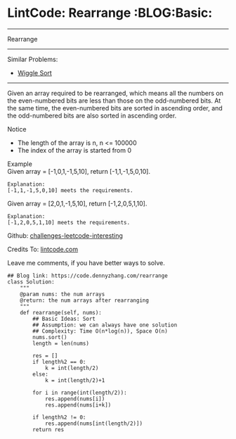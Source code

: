 # LintCode: Rearrange     :BLOG:Basic:


---

Rearrange  

---

Similar Problems:  
-   [Wiggle Sort](https://code.dennyzhang.com/wiggle-sort)

---

Given an array required to be rearranged, which means all the numbers on the even-numbered bits are less than those on the odd-numbered bits. At the same time, the even-numbered bits are sorted in ascending order, and the odd-numbered bits are also sorted in ascending order.  

Notice  
-   The length of the array is n, n <= 100000
-   The index of the array is started from 0

Example  
Given array = [-1,0,1,-1,5,10], return [-1,1,-1,5,0,10].  

    Explanation:
    [-1,1,-1,5,0,10] meets the requirements.

Given array = [2,0,1,-1,5,10], return [-1,2,0,5,1,10].  

    Explanation:
    [-1,2,0,5,1,10] meets the requirements.

Github: [challenges-leetcode-interesting](https://github.com/DennyZhang/challenges-leetcode-interesting/tree/master/rearrange)  

Credits To: [lintcode.com](http://www.lintcode.com/en/problem/rearrange/)  

Leave me comments, if you have better ways to solve.  

    ## Blog link: https://code.dennyzhang.com/rearrange
    class Solution:
        """
        @param nums: the num arrays 
        @return: the num arrays after rearranging
        """
        def rearrange(self, nums):
            ## Basic Ideas: Sort
            ## Assumption: we can always have one solution
            ## Complexity: Time O(n*log(n)), Space O(n)
            nums.sort()
            length = len(nums)
    
            res = []
            if length%2 == 0:
                k = int(length/2)
            else:
                k = int(length/2)+1
    
            for i in range(int(length/2)):
                res.append(nums[i])
                res.append(nums[i+k])
    
            if length%2 != 0:
                res.append(nums[int(length/2)])
            return res